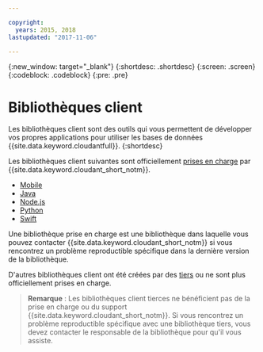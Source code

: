 ```yaml
---

copyright:
  years: 2015, 2018
lastupdated: "2017-11-06"

---
```


{:new_window: target="_blank"}
{:shortdesc: .shortdesc}
{:screen: .screen}
{:codeblock: .codeblock}
{:pre: .pre}

# Bibliothèques client

Les bibliothèques client sont des outils qui vous permettent de développer vos propres applications pour utiliser les bases de données {{site.data.keyword.cloudantfull}}.
{:shortdesc}

Les bibliothèques client suivantes sont officiellement [prises en charge](supported.html) par {{site.data.keyword.cloudant_short_notm}}.

-	[Mobile](supported.html#mobile)
-	[Java](supported.html#java)
-	[Node.js](supported.html#node-js)
-	[Python](supported.html#python)
-	[Swift](supported.html#swift)

Une bibliothèque prise en charge est une bibliothèque dans laquelle vous pouvez contacter {{site.data.keyword.cloudant_short_notm}} si vous rencontrez un problème reproductible spécifique dans la dernière version de la bibliothèque.

D'autres bibliothèques client ont été créées par des [tiers](thirdparty.html#third-party-client-libraries) ou ne sont plus officiellement prises en charge.

>   **Remarque** : Les bibliothèques client tierces ne bénéficient pas de la prise en charge ou du support {{site.data.keyword.cloudant_short_notm}}.
    Si vous rencontrez un problème reproductible spécifique avec une bibliothèque tiers, vous devez contacter le responsable de la bibliothèque pour qu'il vous assiste.
